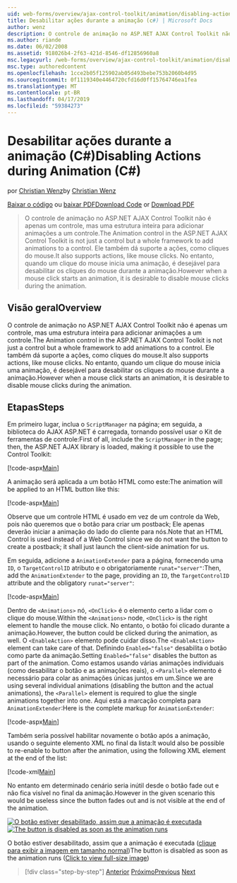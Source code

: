 ```yaml
---
uid: web-forms/overview/ajax-control-toolkit/animation/disabling-actions-during-animation-cs
title: Desabilitar ações durante a animação (c#) | Microsoft Docs
author: wenz
description: O controle de animação no ASP.NET AJAX Control Toolkit não é apenas um controle, mas uma estrutura inteira para adicionar animações a um controle. Ele também dá suporte à ação...
ms.author: riande
ms.date: 06/02/2008
ms.assetid: 918026b4-2f63-421d-8546-df12856960a8
msc.legacyurl: /web-forms/overview/ajax-control-toolkit/animation/disabling-actions-during-animation-cs
msc.type: authoredcontent
ms.openlocfilehash: 1cce2b05f125902ab05d493bebe753b2060b4d95
ms.sourcegitcommit: 0f1119340e4464720cfd16d0ff15764746ea1fea
ms.translationtype: MT
ms.contentlocale: pt-BR
ms.lasthandoff: 04/17/2019
ms.locfileid: "59384273"
---
```

# <a name="disabling-actions-during-animation-c"></a><span data-ttu-id="d51ef-104">Desabilitar ações durante a animação (C#)</span><span class="sxs-lookup"><span data-stu-id="d51ef-104">Disabling Actions during Animation (C#)</span></span>

<span data-ttu-id="d51ef-105">por [Christian Wenz](https://github.com/wenz)</span><span class="sxs-lookup"><span data-stu-id="d51ef-105">by [Christian Wenz](https://github.com/wenz)</span></span>

<span data-ttu-id="d51ef-106">[Baixar o código](http://download.microsoft.com/download/f/9/a/f9a26acd-8df4-4484-8a18-199e4598f411/Animation7.cs.zip) ou [baixar PDF](http://download.microsoft.com/download/6/7/1/6718d452-ff89-4d3f-a90e-c74ec2d636a3/animation7CS.pdf)</span><span class="sxs-lookup"><span data-stu-id="d51ef-106">[Download Code](http://download.microsoft.com/download/f/9/a/f9a26acd-8df4-4484-8a18-199e4598f411/Animation7.cs.zip) or [Download PDF](http://download.microsoft.com/download/6/7/1/6718d452-ff89-4d3f-a90e-c74ec2d636a3/animation7CS.pdf)</span></span>

> <span data-ttu-id="d51ef-107">O controle de animação no ASP.NET AJAX Control Toolkit não é apenas um controle, mas uma estrutura inteira para adicionar animações a um controle.</span><span class="sxs-lookup"><span data-stu-id="d51ef-107">The Animation control in the ASP.NET AJAX Control Toolkit is not just a control but a whole framework to add animations to a control.</span></span> <span data-ttu-id="d51ef-108">Ele também dá suporte a ações, como cliques do mouse.</span><span class="sxs-lookup"><span data-stu-id="d51ef-108">It also supports actions, like mouse clicks.</span></span> <span data-ttu-id="d51ef-109">No entanto, quando um clique do mouse inicia uma animação, é desejável para desabilitar os cliques do mouse durante a animação.</span><span class="sxs-lookup"><span data-stu-id="d51ef-109">However when a mouse click starts an animation, it is desirable to disable mouse clicks during the animation.</span></span>


## <a name="overview"></a><span data-ttu-id="d51ef-110">Visão geral</span><span class="sxs-lookup"><span data-stu-id="d51ef-110">Overview</span></span>

<span data-ttu-id="d51ef-111">O controle de animação no ASP.NET AJAX Control Toolkit não é apenas um controle, mas uma estrutura inteira para adicionar animações a um controle.</span><span class="sxs-lookup"><span data-stu-id="d51ef-111">The Animation control in the ASP.NET AJAX Control Toolkit is not just a control but a whole framework to add animations to a control.</span></span> <span data-ttu-id="d51ef-112">Ele também dá suporte a ações, como cliques do mouse.</span><span class="sxs-lookup"><span data-stu-id="d51ef-112">It also supports actions, like mouse clicks.</span></span> <span data-ttu-id="d51ef-113">No entanto, quando um clique do mouse inicia uma animação, é desejável para desabilitar os cliques do mouse durante a animação.</span><span class="sxs-lookup"><span data-stu-id="d51ef-113">However when a mouse click starts an animation, it is desirable to disable mouse clicks during the animation.</span></span>

## <a name="steps"></a><span data-ttu-id="d51ef-114">Etapas</span><span class="sxs-lookup"><span data-stu-id="d51ef-114">Steps</span></span>

<span data-ttu-id="d51ef-115">Em primeiro lugar, inclua o `ScriptManager` na página; em seguida, a biblioteca do AJAX ASP.NET é carregada, tornando possível usar o Kit de ferramentas de controle:</span><span class="sxs-lookup"><span data-stu-id="d51ef-115">First of all, include the `ScriptManager` in the page; then, the ASP.NET AJAX library is loaded, making it possible to use the Control Toolkit:</span></span>

[!code-aspx[Main](disabling-actions-during-animation-cs/samples/sample1.aspx)]

<span data-ttu-id="d51ef-116">A animação será aplicada a um botão HTML como este:</span><span class="sxs-lookup"><span data-stu-id="d51ef-116">The animation will be applied to an HTML button like this:</span></span>

[!code-aspx[Main](disabling-actions-during-animation-cs/samples/sample2.aspx)]

<span data-ttu-id="d51ef-117">Observe que um controle HTML é usado em vez de um controle da Web, pois não queremos que o botão para criar um postback; Ele apenas deverão iniciar a animação do lado do cliente para nós.</span><span class="sxs-lookup"><span data-stu-id="d51ef-117">Note that an HTML Control is used instead of a Web Control since we do not want the button to create a postback; it shall just launch the client-side animation for us.</span></span>

<span data-ttu-id="d51ef-118">Em seguida, adicione a `AnimationExtender` para a página, fornecendo uma `ID`, o `TargetControlID` atributo e o obrigatoriamente `runat="server"`:</span><span class="sxs-lookup"><span data-stu-id="d51ef-118">Then, add the `AnimationExtender` to the page, providing an `ID`, the `TargetControlID` attribute and the obligatory `runat="server"`:</span></span>

[!code-aspx[Main](disabling-actions-during-animation-cs/samples/sample3.aspx)]

<span data-ttu-id="d51ef-119">Dentro de `<Animations>` nó, `<OnClick>` é o elemento certo a lidar com o clique do mouse.</span><span class="sxs-lookup"><span data-stu-id="d51ef-119">Within the `<Animations>` node, `<OnClick>` is the right element to handle the mouse click.</span></span> <span data-ttu-id="d51ef-120">No entanto, o botão foi clicado durante a animação.</span><span class="sxs-lookup"><span data-stu-id="d51ef-120">However, the button could be clicked during the animation, as well.</span></span> <span data-ttu-id="d51ef-121">O `<EnableAction>` elemento pode cuidar disso.</span><span class="sxs-lookup"><span data-stu-id="d51ef-121">The `<EnableAction>` element can take care of that.</span></span> <span data-ttu-id="d51ef-122">Definindo `Enabled="false"` desabilita o botão como parte da animação.</span><span class="sxs-lookup"><span data-stu-id="d51ef-122">Setting `Enabled="false"` disables the button as part of the animation.</span></span> <span data-ttu-id="d51ef-123">Como estamos usando várias animações individuais (como desabilitar o botão e as animações reais), o `<Parallel>` elemento é necessário para colar as animações únicas juntos em um.</span><span class="sxs-lookup"><span data-stu-id="d51ef-123">Since we are using several individual animations (disabling the button and the actual animations), the `<Parallel>` element is required to glue the single animations together into one.</span></span> <span data-ttu-id="d51ef-124">Aqui está a marcação completa para `AnimationExtender`:</span><span class="sxs-lookup"><span data-stu-id="d51ef-124">Here is the complete markup for `AnimationExtender`:</span></span>

[!code-aspx[Main](disabling-actions-during-animation-cs/samples/sample4.aspx)]

<span data-ttu-id="d51ef-125">Também seria possível habilitar novamente o botão após a animação, usando o seguinte elemento XML no final da lista:</span><span class="sxs-lookup"><span data-stu-id="d51ef-125">It would also be possible to re-enable to button after the animation, using the following XML element at the end of the list:</span></span>

[!code-xml[Main](disabling-actions-during-animation-cs/samples/sample5.xml)]

<span data-ttu-id="d51ef-126">No entanto em determinado cenário seria inútil desde o botão fade out e não fica visível no final da animação.</span><span class="sxs-lookup"><span data-stu-id="d51ef-126">However in the given scenario this would be useless since the button fades out and is not visible at the end of the animation.</span></span>


<span data-ttu-id="d51ef-127">[![O botão estiver desabilitado, assim que a animação é executada](disabling-actions-during-animation-cs/_static/image2.png)](disabling-actions-during-animation-cs/_static/image1.png)</span><span class="sxs-lookup"><span data-stu-id="d51ef-127">[![The button is disabled as soon as the animation runs](disabling-actions-during-animation-cs/_static/image2.png)](disabling-actions-during-animation-cs/_static/image1.png)</span></span>

<span data-ttu-id="d51ef-128">O botão estiver desabilitado, assim que a animação é executada ([clique para exibir a imagem em tamanho normal](disabling-actions-during-animation-cs/_static/image3.png))</span><span class="sxs-lookup"><span data-stu-id="d51ef-128">The button is disabled as soon as the animation runs ([Click to view full-size image](disabling-actions-during-animation-cs/_static/image3.png))</span></span>

> [!div class="step-by-step"]
> <span data-ttu-id="d51ef-129">[Anterior](animating-in-response-to-user-interaction-cs.md)
> [Próximo](triggering-an-animation-in-another-control-cs.md)</span><span class="sxs-lookup"><span data-stu-id="d51ef-129">[Previous](animating-in-response-to-user-interaction-cs.md)
[Next](triggering-an-animation-in-another-control-cs.md)</span></span>
